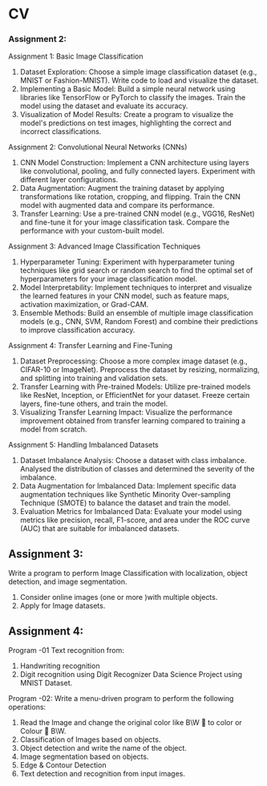 # CV

### Assignment 2:

Assignment 1: Basic Image Classification
1. Dataset Exploration: Choose a simple image classification dataset (e.g., MNIST or Fashion-MNIST).
Write code to load and visualize the dataset.
2. Implementing a Basic Model: Build a simple neural network using libraries like TensorFlow or
PyTorch to classify the images. Train the model using the dataset and evaluate its accuracy.
3. Visualization of Model Results: Create a program to visualize the model&#39;s predictions on test images,
highlighting the correct and incorrect classifications.

Assignment 2: Convolutional Neural Networks (CNNs)
1. CNN Model Construction: Implement a CNN architecture using layers like convolutional, pooling,
and fully connected layers. Experiment with different layer configurations.
2. Data Augmentation: Augment the training dataset by applying transformations like rotation,
cropping, and flipping. Train the CNN model with augmented data and compare its performance.
3. Transfer Learning: Use a pre-trained CNN model (e.g., VGG16, ResNet) and fine-tune it for your
image classification task. Compare the performance with your custom-built model.

Assignment 3: Advanced Image Classification Techniques
1. Hyperparameter Tuning: Experiment with hyperparameter tuning techniques like grid search or
random search to find the optimal set of hyperparameters for your image classification model.
2. Model Interpretability: Implement techniques to interpret and visualize the learned features in your
CNN model, such as feature maps, activation maximization, or Grad-CAM.
3. Ensemble Methods: Build an ensemble of multiple image classification models (e.g., CNN, SVM,
Random Forest) and combine their predictions to improve classification accuracy.

Assignment 4: Transfer Learning and Fine-Tuning
1. Dataset Preprocessing: Choose a more complex image dataset (e.g., CIFAR-10 or ImageNet).
Preprocess the dataset by resizing, normalizing, and splitting into training and validation sets.
2. Transfer Learning with Pre-trained Models: Utilize pre-trained models like ResNet, Inception, or
EfficientNet for your dataset. Freeze certain layers, fine-tune others, and train the model.
3. Visualizing Transfer Learning Impact: Visualize the performance improvement obtained from transfer
learning compared to training a model from scratch.

Assignment 5: Handling Imbalanced Datasets
1. Dataset Imbalance Analysis: Choose a dataset with class imbalance. Analysed the distribution of
classes and determined the severity of the imbalance.
2. Data Augmentation for Imbalanced Data: Implement specific data augmentation techniques like
Synthetic Minority Over-sampling Technique (SMOTE) to balance the dataset and train the model.
3. Evaluation Metrics for Imbalanced Data: Evaluate your model using metrics like precision, recall,
F1-score, and area under the ROC curve (AUC) that are suitable for imbalanced datasets.


## Assignment 3:
Write a program to perform Image Classification with localization, object
detection, and image segmentation.
1. Consider online images (one or more )with multiple objects.
2.  Apply for Image datasets.

## Assignment 4:
Program -01 Text recognition from:
1. Handwriting recognition
2. Digit recognition using Digit Recognizer Data Science Project using MNIST Dataset.

Program -02: Write a menu-driven program to perform the following operations:
1. Read the Image and change the original color like B\W  to color or Colour  B\W.
2. Classification of Images based on objects.
3. Object detection and write the name of the object.
4. Image segmentation based on objects.
5. Edge &amp; Contour Detection
6. Text detection and recognition from input images.

